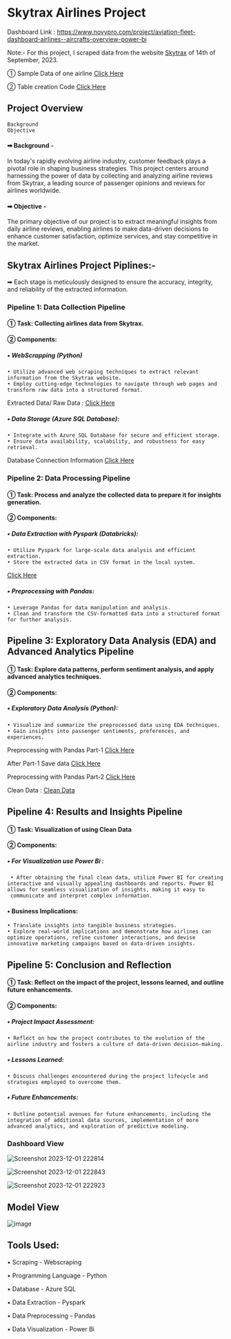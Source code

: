 # Skytrax Airlines Project

Dashboard Link : https://www.novypro.com/project/aviation-fleet-dashboard-airlines--aircrafts-overview-power-bi

Note:- For this project, I scraped data from the website [Skytrax](https://www.airlinequality.com/review-pages/latest-airline-reviews/) of 14th of September, 2023.

① Sample Data of one airline [Click Here](https://github.com/Saquibtechlotraining/Skytrax_Airlines_Project/blob/main/Skytrax_Project/sample.xlsx)

② Table creation Code [Click Here](https://github.com/Saquibtechlotraining/Skytrax_Airlines_Project/blob/main/Skytrax_Project/table.py)

## Project Overview 
    Background 
    Objective 

#### ➡ Background -
In today's rapidly evolving airline industry, customer feedback plays a pivotal role in shaping business strategies. This project centers around harnessing the power of data by collecting and analyzing 
airline reviews from Skytrax, a leading source of passenger opinions and reviews for airlines worldwide.

#### ➡ Objective -
The primary objective of our project is to extract meaningful insights from daily airline reviews, enabling airlines to make data-driven decisions to enhance customer satisfaction, optimize services, and stay competitive in the market.

## Skytrax Airlines Project Piplines:-
➡ Each stage is meticulously designed to ensure the accuracy, integrity, and reliability of the extracted information.
### Pipeline 1: Data Collection Pipeline
#### ① Task: Collecting airlines data from Skytrax.
#### ② Components:
##### • WebScrapping (Python)
    • Utilize advanced web scraping techniques to extract relevant information from the Skytrax website.
    • Employ cutting-edge technologies to navigate through web pages and transform raw data into a structured format.
Extracted Data/ Raw Data : [Click Here](https://github.com/Saquibtechlotraining/Skytrax_Airlines_Project/blob/main/Skytrax_All_Airlines_Reviews_data.csv)
    
##### • Data Storage (Azure SQL Database):
    • Integrate with Azure SQL Database for secure and efficient storage.
    • Ensure data availability, scalability, and robustness for easy retrieval.
Database Connection Information [Click Here](https://github.com/Saquibtechlotraining/Skytrax_Airlines_Project/blob/main/My%20Azure%20resource_group_admin_%26password.txt)

### Pipeline 2: Data Processing Pipeline
#### ① Task: Process and analyze the collected data to prepare it for insights generation.
#### ② Components:
##### • Data Extraction with Pyspark (Databricks):
    • Utilize Pyspark for large-scale data analysis and efficient extraction.
    • Store the extracted data in CSV format in the local system.
[Click Here](https://github.com/Saquibtechlotraining/Skytrax_Airlines_Project/tree/main/Screenshot_Load_data_in_Pyspark)

##### • Preprocessing with Pandas:
    • Leverage Pandas for data manipulation and analysis.
    • Clean and transform the CSV-formatted data into a structured format for further analysis.

## Pipeline 3: Exploratory Data Analysis (EDA) and Advanced Analytics Pipeline
#### ① Task: Explore data patterns, perform sentiment analysis, and apply advanced analytics techniques.
#### ② Components:
##### • Exploratory Data Analysis (Python):
    • Visualize and summarize the preprocessed data using EDA techniques.
    • Gain insights into passenger sentiments, preferences, and experiences.
 Preprocessing with Pandas Part-1 [Click Here](https://github.com/Saquibtechlotraining/Skytrax_Airlines_Project/blob/main/Skytrax_Project/SkytraxProject_Part-1.ipynb)
 
 After Part-1 Save data [Click Here](https://github.com/Saquibtechlotraining/Skytrax_Airlines_Project/blob/main/Skytrax_Project/Skytrax_Airlines_Reviews.csv)
 
 Preprocessing with Pandas Part-2 [Click Here](https://github.com/Saquibtechlotraining/Skytrax_Airlines_Project/blob/main/Skytrax_Project/SkytraxProject_Part-2.ipynb)

 Clean Data : [Clean Data](https://github.com/Saquibtechlotraining/Skytrax_Airlines_Project/blob/main/Skytrax_Project/Clean_Data/clean_skytrax_data.csv)

## Pipeline 4: Results and Insights Pipeline
#### ① Task: Visualization of using Clean Data 
#### ② Components:
##### • For Visualization use Power Bi :
     • After obtaining the final clean data, utilize Power BI for creating interactive and visually appealing dashboards and reports. Power BI allows for seamless visualization of insights, making it easy to 
     communicate and interpret complex information.

#### • Business Implications:
    • Translate insights into tangible business strategies.
    • Explore real-world implications and demonstrate how airlines can optimize operations, refine customer interactions, and devise innovative marketing campaigns based on data-driven insights.

## Pipeline 5: Conclusion and Reflection
#### ① Task: Reflect on the impact of the project, lessons learned, and outline future enhancements.
#### ② Components:
##### • Project Impact Assessment:
    • Reflect on how the project contributes to the evolution of the airline industry and fosters a culture of data-driven decision-making.
    
##### • Lessons Learned:
    • Discuss challenges encountered during the project lifecycle and strategies employed to overcome them.
    
##### • Future Enhancements:
    • Outline potential avenues for future enhancements, including the integration of additional data sources, implementation of more advanced analytics, and exploration of predictive modeling.


### Dashboard View
![Screenshot 2023-12-01 222814](https://github.com/Saquibtechlotraining/image-added-readme/assets/91885135/9b3b3b86-a638-4e28-bb4f-4f989a01da5c)

![Screenshot 2023-12-01 222843](https://github.com/Saquibtechlotraining/image-added-readme/assets/91885135/59d9b151-0a68-4d9d-ac63-6e7cce4c5f93)

![Screenshot 2023-12-01 222923](https://github.com/Saquibtechlotraining/image-added-readme/assets/91885135/1e48c78a-6657-4bb6-b001-9dff8aa66492)


 ## Model View
![image](https://github.com/Saquibtechlotraining/image-added-readme/assets/91885135/4babd2c6-9d31-49bb-ad86-711562e7bf18)

## Tools Used:
• Scraping - Webscraping

• Programming Language - Python 

• Database - Azure SQL

• Data Extraction - Pyspark

• Data Preprocessing - Pandas

• Data Visualization - Power Bi


